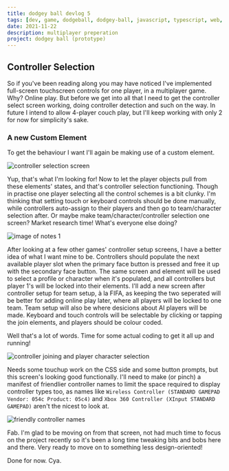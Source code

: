 ```yaml
---
title: dodgey ball devlog 5
tags: [dev, game, dodgeball, dodgey-ball, javascript, typescript, web, input, multiplayer]
date: 2021-11-22
description: multiplayer preperation
project: dodgey ball (prototype)
---
```


## Controller Selection
So if you've been reading along you may have noticed I've implemented full-screen touchscreen controls for one player, in a multiplayer game. Why? Online play. But before we get into all that I need to get the controller select screen working, doing controller detection and such on the way. In future I intend to allow 4-player couch play, but I'll keep working with only 2 for now for simplicity's sake.

### A new Custom Element

To get the behaviour I want I'll again be making use of a custom element.

![controller selection screen](/blog/dodgey-ball/img/control-select.gif)

Yup, that's what I'm looking for! Now to let the player objects pull from these elements' states, and that's controller selection functioning. Though in practise one player selecting all the control schemes is a bit clunky. I'm thinking that setting touch or keyboard controls should be done manually, while controllers auto-assign to their players and then go to team/character selection after. Or maybe make team/character/controller selection one screen? Market research time! What's everyone else doing?

![image of notes 1](/blog/dodgey-ball/img/notes-research.jpg)

After looking at a few other games' controller setup screens, I have a better idea of what I want mine to be. Controllers should populate the next available player slot when the primary face button is pressed and free it up with the secondary face button. The same screen and element will be used to select a profile or character when it's populated, and all controllers but player 1's will be locked into their elements. I'll add a new screen after controller setup for team setup, à la FIFA, as keeping the two seperated will be better for adding online play later, where all players will be locked to one team. Team setup will also be where desicions about AI players will be made. Keyboard and touch controls will be selectable by clicking or tapping the join elements, and players should be colour coded.

Well that's a lot of words. Time for some actual coding to get it all up and running!

![controller joining and player character selection](/blog/dodgey-ball/img/controller-setup-4player.gif)

Needs some touchup work on the CSS side and some button prompts, but this screen's looking good functionally. I'll need to make (or pinch) a manifest of friendlier controller names to limit the space required to display controller types too, as names like `Wireless Controller (STANDARD GAMEPAD Vendor: 054c Product: 05c4)` and `Xbox 360 Controller (XInput STANDARD GAMEPAD)` aren't the nicest to look at.

![friendly controller names](/blog/dodgey-ball/img/controllers-friendly.png)

Fab. I'm glad to be moving on from that screen, not had much time to focus on the project recently so it's been a long time tweaking bits and bobs here and there. Very ready to move on to something less design-oriented!

Done for now. Cya.